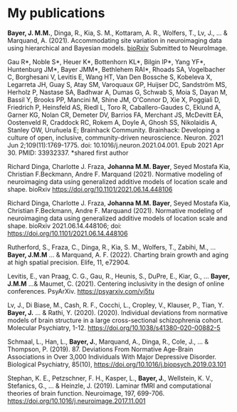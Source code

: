# My publications

**Bayer, J. M.M.**, Dinga, R., Kia, S. M., Kottaram, A. R., Wolfers, T., Lv, J., ... & Marquand, A.
(2021). Accommodating site variation in neuroimaging data using hierarchical and Bayesian models. [bioRxiv](https://www.biorxiv.org/content/biorxiv/early/2021/02/10/2021.02.09.430363.full.pdf.) Submitted to NeuroImage.

Gau R*, Noble S*, Heuer K*, Bottenhorn KL*, Bilgin IP*, Yang YF*, Huntenburg JM*, Bayer JMM*, Bethlehem RAI*, Rhoads SA, Vogelbacher C, Borghesani V, Levitis E, Wang HT, Van Den Bossche S, Kobeleva X, Legarreta JH, Guay S, Atay SM, Varoquaux GP, Huijser DC, Sandström MS, Herholz P, Nastase SA, Badhwar A, Dumas G, Schwab S, Moia S, Dayan M, Bassil Y, Brooks PP, Mancini M, Shine JM, O'Connor D, Xie X, Poggiali D, Friedrich P, Heinsfeld AS, Riedl L, Toro R, Caballero-Gaudes C, Eklund A, Garner KG, Nolan CR, Demeter DV, Barrios FA, Merchant JS, McDevitt EA, Oostenveld R, Craddock RC, Rokem A, Doyle A, Ghosh SS, Nikolaidis A, Stanley OW, Uruñuela E; Brainhack Community. Brainhack: Developing a culture of open, inclusive, community-driven neuroscience. Neuron. 2021 Jun 2;109(11):1769-1775. doi: 10.1016/j.neuron.2021.04.001. Epub 2021 Apr 30. PMID: 33932337.
*shared first author

Richard Dinga, Charlotte J. Fraza, **Johanna M.M. Bayer**, Seyed Mostafa Kia, Christian F.Beckmann, Andre F. Marquand (2021). Normative modeling of neuroimaging data using generalized additive models of location scale and shape. bioRxiv <https://doi.org/10.1101/2021.06.14.448106>

Richard Dinga, Charlotte J. Fraza, **Johanna M.M. Bayer**, Seyed Mostafa Kia, Christian F.Beckmann, Andre F. Marquand (2021). Normative modeling of neuroimaging data using generalized additive models of location scale and shape. bioRxiv 2021.06.14.448106; doi: <https://doi.org/10.1101/2021.06.14.448106>

Rutherford, S., Fraza, C., Dinga, R., Kia, S. M., Wolfers, T., Zabihi, M., … **Bayer, J.M.M** ... & Marquand, A. F. (2022). Charting brain growth and aging at high spatial precision. Elife, 11, e72904.

Levitis, E., van Praag, C. G., Gau, R., Heunis, S., DuPre, E., Kiar, G., ... **Bayer, J.M.M** …& Maumet, C. (2021). Centering inclusivity in the design of online conferences. PsyArXiv. <https://psyarxiv.com/vj5tu>

Lv, J., Di Biase, M., Cash, R. F., Cocchi, L., Cropley, V., Klauser, P., Tian, Y. **Bayer, J.** … & Rathi, Y. (2020). (2020). Individual deviations from normative models of brain structure in a large cross-sectional schizophrenia cohort. Molecular Psychiatry, 1-12. <https://doi.org/10.1038/s41380-020-00882-5>

Schmaal, L., Han, L., **Bayer, J.**, Marquand, A., Dinga, R., Cole, J., ... & Thompson, P. (2019). 87. Deviations From Normative Age-Brain Associations in Over 3,000 Individuals With Major Depressive Disorder. Biological Psychiatry, 85(10), <https://doi.org/10.1016/j.biopsych.2019.03.101>

Stephan, K. E., Petzschner, F. H., Kasper, L., **Bayer, J.**, Wellstein, K. V., Stefanics, G., ... & Heinzle, J. (2019). Laminar fMRI and computational theories of brain function. Neuroimage, 197, 699-706.
<https://doi.org/10.1016/j.neuroimage.2017.11.001>
